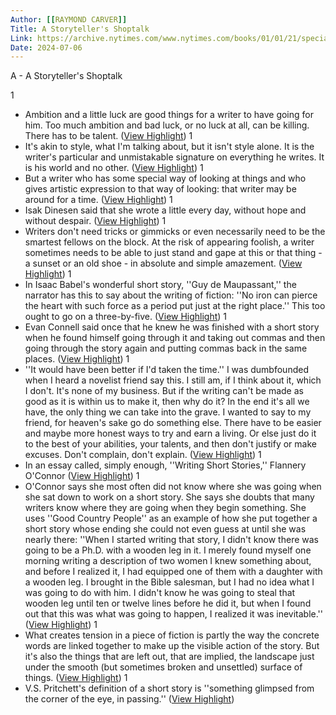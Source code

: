 ```yaml
---
Author: [[RAYMOND CARVER]]
Title: A Storyteller's Shoptalk
Link: https://archive.nytimes.com/www.nytimes.com/books/01/01/21/specials/carver-shoptalk.html?fbclid=IwAR2jbA7W7iQjmFKmfD1T3oYEqEChtqtZtEF9RtYAd7SiUPvkNY2Jbe-IusE
Date: 2024-07-06
---
```

A - A Storyteller's Shoptalk

1
- Ambition and a little luck are good things for a writer to have going for him. Too much ambition and bad luck, or no luck at all, can be killing. There has to be talent. ([View Highlight](https://read.readwise.io/read/01gwgks7dypt8z2df27dhpz93k))
1
- It's akin to style, what I'm talking about, but it isn't style alone. It is the writer's particular and unmistakable signature on everything he writes. It is his world and no other. ([View Highlight](https://read.readwise.io/read/01gwgm4e7hc5v9p815yrdh2sxh))
1
- But a writer who has some special way of looking at things and who gives artistic expression to that way of looking: that writer may be around for a time. ([View Highlight](https://read.readwise.io/read/01gwgm4vyqm5ewjkjz0yzec617))
1
- Isak Dinesen said that she wrote a little every day, without hope and without despair. ([View Highlight](https://read.readwise.io/read/01gwgm54jp9zwa8k5yy2ahsnns))
1
- Writers don't need tricks or gimmicks or even necessarily need to be the smartest fellows on the block. At the risk of appearing foolish, a writer sometimes needs to be able to just stand and gape at this or that thing - a sunset or an old shoe - in absolute and simple amazement. ([View Highlight](https://read.readwise.io/read/01gwgm734h3gy04p2tcxzfbbzg))
1
- In Isaac Babel's wonderful short story, ''Guy de Maupassant,'' the narrator has this to say about the writing of fiction: ''No iron can pierce the heart with such force as a period put just at the right place.'' This too ought to go on a three-by-five. ([View Highlight](https://read.readwise.io/read/01gwgmamzwbbw08mqght0b5fvs))
1
- Evan Connell said once that he knew he was finished with a short story when he found himself going through it and taking out commas and then going through the story again and putting commas back in the same places. ([View Highlight](https://read.readwise.io/read/01gwgmazmsvamhctbkd50ebt0s))
1
- ''It would have been better if I'd taken the time.'' I was dumbfounded when I heard a novelist friend say this. I still am, if I think about it, which I don't. It's none of my business. But if the writing can't be made as good as it is within us to make it, then why do it? In the end it's all we have, the only thing we can take into the grave. I wanted to say to my friend, for heaven's sake go do something else. There have to be easier and maybe more honest ways to try and earn a living. Or else just do it to the best of your abilities, your talents, and then don't justify or make excuses. Don't complain, don't explain. ([View Highlight](https://read.readwise.io/read/01gwgmpjtsa666p1nfbkdx7j88))
1
- In an essay called, simply enough, ''Writing Short Stories,'' Flannery O'Connor ([View Highlight](https://read.readwise.io/read/01gwgmpt30y4rzasm0d4e0w3ey))
1
- O'Connor says she most often did not know where she was going when she sat down to work on a short story. She says she doubts that many writers know where they are going when they begin something. She uses ''Good Country People'' as an example of how she put together a short story whose ending she could not even guess at until she was nearly there:
  ''When I started writing that story, I didn't know there was going to be a Ph.D. with a wooden leg in it. I merely found myself one morning writing a description of two women I knew something about, and before I realized it, I had equipped one of them with a daughter with a wooden leg. I brought in the Bible salesman, but I had no idea what I was going to do with him. I didn't know he was going to steal that wooden leg until ten or twelve lines before he did it, but when I found out that this was what was going to happen, I realized it was inevitable.'' ([View Highlight](https://read.readwise.io/read/01gwgmrgh0x2vwp03yfq056byv))
1
- What creates tension in a piece of fiction is partly the way the concrete words are linked together to make up the visible action of the story. But it's also the things that are left out, that are implied, the landscape just under the smooth (but sometimes broken and unsettled) surface of things. ([View Highlight](https://read.readwise.io/read/01gwjgcw4y3cq33kad7x34vgh3))
1
- V.S. Pritchett's definition of a short story is ''something glimpsed from the corner of the eye, in passing.'' ([View Highlight](https://read.readwise.io/read/01gwjgd9kt24g6teq011vpmd58))

